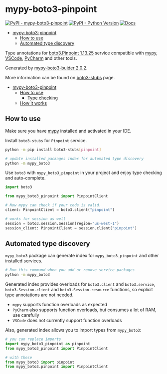 # mypy-boto3-pinpoint

[![PyPI - mypy-boto3-pinpoint](https://img.shields.io/pypi/v/mypy-boto3-pinpoint.svg?color=blue)](https://pypi.org/project/mypy-boto3-pinpoint)
[![PyPI - Python Version](https://img.shields.io/pypi/pyversions/mypy-boto3-pinpoint.svg?color=blue)](https://pypi.org/project/mypy-boto3-pinpoint)
[![Docs](https://img.shields.io/readthedocs/mypy-boto3-builder.svg?color=blue)](https://mypy-boto3-builder.readthedocs.io/)

- [mypy-boto3-pinpoint](#mypy-boto3-pinpoint)
  - [How to use](#how-to-use)
  - [Automated type discovery](#automated-type-discovery)


Type annotations for
[boto3.Pinpoint 1.13.25](https://boto3.amazonaws.com/v1/documentation/api/1.13.25/reference/services/pinpoint.html#Pinpoint) service
compatible with [mypy](https://github.com/python/mypy), [VSCode](https://code.visualstudio.com/),
[PyCharm](https://www.jetbrains.com/pycharm/) and other tools.

Generated by [mypy-boto3-buider 2.0.2](https://github.com/vemel/mypy_boto3_builder).

More information can be found on [boto3-stubs](https://pypi.org/project/boto3-stubs/) page.

- [mypy-boto3-pinpoint](#mypy-boto3-pinpoint)
  - [How to use](#how-to-use)
    - [Type checking](#type-checking)
  - [How it works](#how-it-works)

## How to use

Make sure you have [mypy](https://github.com/python/mypy) installed and activated in your IDE.

Install `boto3-stubs` for `Pinpoint` service.

```bash
python -m pip install boto3-stubs[pinpoint]

# update installed packages index for automated type discovery
python -m mypy_boto3
```

Use `boto3` with `mypy_boto3_pinpoint` in your project and enjoy type checking and auto-complete.

```python
import boto3

from mypy_boto3_pinpoint import PinpointClient

# Now mypy can check if your code is valid.
client: PinpointClient = boto3.client("pinpoint")

# works for session as well
session = boto3.session.Session(region="us-west-1")
session_client: PinpointClient = session.client("pinpoint")

```

## Automated type discovery

`mypy_boto3` package can generate index for `mypy_boto3_pinpoint` and other installed services.

```bash
# Run this command when you add or remove service packages
python -m mypy_boto3
```

Generated index provides overloads for `boto3.client` and `boto3.service`,
`boto3.Session.client` and `boto3.Session.resource` functions,
so explicit type annotations are not needed.

- `mypy` supports function overloads as expected
- `PyCharm` also supports function overloads, but consumes a lot of RAM, use carefully
- `VSCode` does not currently support function overloads

Also, generated index allows you to import types from `mypy_boto3`:

```python
# you can replace imports
import mypy_boto3_pinpoint as pinpoint
from mypy_boto3_pinpoint import PinpointClient

# with these
from mypy_boto3 import pinpoint
from mypy_boto3.pinpoint import PinpointClient
```
